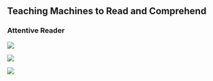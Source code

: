 ## Teaching Machines to Read and Comprehend

### Attentive Reader

![](http://latex.codecogs.com/gif.latex?m(t)=W_{am}h_a(t)+W_{qm}o_q)

![](http://latex.codecogs.com/gif.latex?s(t)\propto{exp(w^{T}_{ms}tanh(m(t)))})

![](http://latex.codecogs.com/gif.latex?\overline(h_a(t))=h_a(t)s(t))



